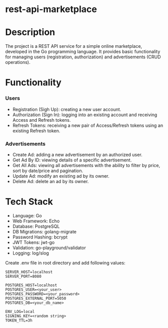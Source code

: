 # rest-api-marketplace

# Description
The project is a REST API service for a simple online marketplace, developed in the Go programming language. It provides basic functionality for managing users (registration, authorization) and advertisements (CRUD operations).

# Functionality
### Users
- Registration (Sigh Up): creating a new user account.
- Authorization (Sign In): logging into an existing account and receiving Access and Refresh tokens.
- Refresh Tokens: receiving a new pair of Access/Refresh tokens using an existing Refresh token.
### Advertisements
- Create Ad: adding a new advertisement by an authorized user.
- Get Ad By ID: viewing details of a specific advertisement.
- Get All Ads: viewing all advertisements with the ability to filter by price, sort by date/price and pagination.
- Update Ad: modify an existing ad by its owner.
- Delete Ad: delete an ad by its owner.

# Tech Stack
- Language: Go
- Web Framework: Echo
- Database: PostgreSQL
- DB Migrations: golang-migrate
- Password Hashing: bcrypt
- JWT Tokens: jwt-go
- Validation: go-playground/validator
- Logging: log/slog

Create .env file in root directory and add following values:
```env
SERVER_HOST=localhost
SERVER_PORT=8080

POSTGRES_HOST=localhost
POSTGRES_USER=<your_user>
POSTGRES_PASSWORD=<your_password>
POSTGRES_EXTERNAL_PORT=5050
POSTGRES_DB=<your_db_name>

ENV_LOG=local
SIGNING_KEY=<random string>
TOKEN_TTL=3h
```

